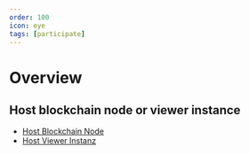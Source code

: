 ```yaml
---
order: 100
icon: eye
tags: [participate]
---
```


# Overview

## Host blockchain node or viewer instance

* [Host Blockchain Node](https://doc.cubebased.com/participate/blockproducers/)
* [Host Viewer Instanz](https://doc.cubebased.com/participate/viewerinstance/)
